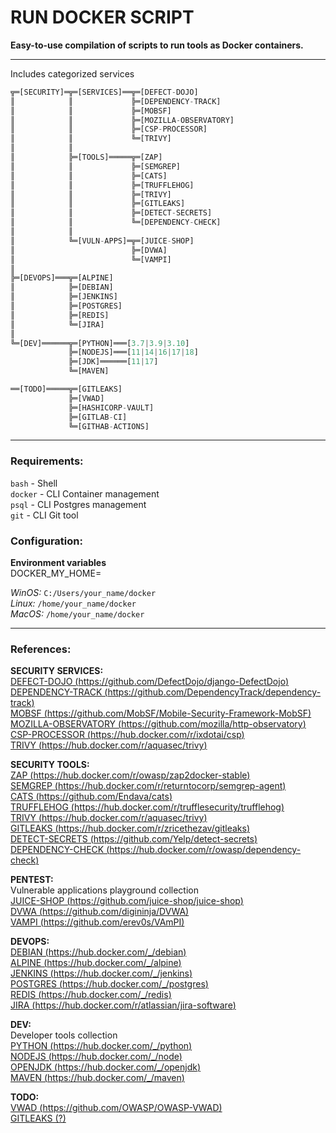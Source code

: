 # RUN DOCKER SCRIPT  
  
**Easy-to-use compilation of scripts to run tools as Docker containers.**  
  
---
Includes categorized services  
  
```dart
╦═[SECURITY]═╦═[SERVICES]══╦═[DEFECT-DOJO]
║            ║             ╠═[DEPENDENCY-TRACK]
║            ║             ╠═[MOBSF]
║            ║             ╠═[MOZILLA-OBSERVATORY]
║            ║             ╠═[CSP-PROCESSOR]
║            ║             ╚═[TRIVY]
║            ║
║            ╠═[TOOLS]═════╦═[ZAP]
║            ║             ╠═[SEMGREP]
║            ║             ╠═[CATS]
║            ║             ╠═[TRUFFLEHOG]
║            ║             ╠═[TRIVY]
║            ║             ╠═[GITLEAKS]
║            ║             ╠═[DETECT-SECRETS]
║            ║             ╚═[DEPENDENCY-CHECK]
║            ║
║            ╚═[VULN-APPS]═╦═[JUICE-SHOP]
║                          ╠═[DVWA]
║                          ╚═[VAMPI]
║
╠═[DEVOPS]═══╦═[ALPINE]
║            ╠═[DEBIAN]
║            ╠═[JENKINS]
║            ╠═[POSTGRES]
║            ╠═[REDIS]
║            ╚═[JIRA]
║
╚═[DEV]══════╦═[PYTHON]═══[3.7|3.9|3.10]
             ╠═[NODEJS]═══[11|14|16|17|18]
             ╠═[JDK]══════[11|17]
             ╚═[MAVEN]

══[TODO]═════╦═[GITLEAKS]
             ╠═[VWAD]
             ╠═[HASHICORP-VAULT]
             ╠═[GITLAB-CI]
             ╚═[GITHAB-ACTIONS]
```
---
### Requirements:  
`bash` - Shell  
`docker` - CLI Container management  
`psql` - CLI Postgres management  
`git` - CLI Git tool  
### Configuration:  
**Environment variables**  
DOCKER_MY_HOME=  
  
*WinOS:* `C:/Users/your_name/docker`  
*Linux:* `/home/your_name/docker`  
*MacOS:* `/home/your_name/docker`  
  
---
### References:  
**SECURITY SERVICES:**  
[DEFECT-DOJO (https://github.com/DefectDojo/django-DefectDojo)](https://github.com/DefectDojo/django-DefectDojo)  
[DEPENDENCY-TRACK (https://github.com/DependencyTrack/dependency-track)](https://github.com/DependencyTrack/dependency-track)  
[MOBSF (https://github.com/MobSF/Mobile-Security-Framework-MobSF)](https://github.com/MobSF/Mobile-Security-Framework-MobSF)  
[MOZILLA-OBSERVATORY (https://github.com/mozilla/http-observatory)](https://github.com/mozilla/http-observatory)  
[CSP-PROCESSOR (https://hub.docker.com/r/ixdotai/csp)](https://hub.docker.com/r/ixdotai/csp)  
[TRIVY (https://hub.docker.com/r/aquasec/trivy)](https://hub.docker.com/r/aquasec/trivy)  
  
**SECURITY TOOLS:**  
[ZAP (https://hub.docker.com/r/owasp/zap2docker-stable)](https://hub.docker.com/r/owasp/zap2docker-stable)  
[SEMGREP (https://hub.docker.com/r/returntocorp/semgrep-agent)](https://hub.docker.com/r/returntocorp/semgrep-agent)  
[CATS (https://github.com/Endava/cats)](https://github.com/Endava/cats)  
[TRUFFLEHOG (https://hub.docker.com/r/trufflesecurity/trufflehog)](https://hub.docker.com/r/trufflesecurity/trufflehog)  
[TRIVY (https://hub.docker.com/r/aquasec/trivy)](https://hub.docker.com/r/aquasec/trivy)  
[GITLEAKS (https://hub.docker.com/r/zricethezav/gitleaks)](https://hub.docker.com/r/zricethezav/gitleaks)  
[DETECT-SECRETS (https://github.com/Yelp/detect-secrets)](https://github.com/Yelp/detect-secrets)  
[DEPENDENCY-CHECK (https://hub.docker.com/r/owasp/dependency-check)](https://hub.docker.com/r/owasp/dependency-check)  
  
**PENTEST:**  
Vulnerable applications playground collection  
[JUICE-SHOP (https://github.com/juice-shop/juice-shop)](https://github.com/juice-shop/juice-shop)  
[DVWA (https://github.com/digininja/DVWA)](https://github.com/digininja/DVWA)  
[VAMPI (https://github.com/erev0s/VAmPI)](https://github.com/erev0s/VAmPI)  
  
**DEVOPS:**  
[DEBIAN (https://hub.docker.com/_/debian)](https://hub.docker.com/_/debian)  
[ALPINE (https://hub.docker.com/_/alpine)](https://hub.docker.com/_/alpine)  
[JENKINS (https://hub.docker.com/_/jenkins)](https://hub.docker.com/_/jenkins)  
[POSTGRES (https://hub.docker.com/_/postgres)](https://hub.docker.com/_/postgres)  
[REDIS (https://hub.docker.com/_/redis)](https://hub.docker.com/_/redis)  
[JIRA (https://hub.docker.com/r/atlassian/jira-software)](https://hub.docker.com/r/atlassian/jira-software)  
  
**DEV:**  
Developer tools collection  
[PYTHON (https://hub.docker.com/_/python)](https://hub.docker.com/_/python)  
[NODEJS (https://hub.docker.com/_/node)](https://hub.docker.com/_/node)  
[OPENJDK (https://hub.docker.com/_/openjdk)](https://hub.docker.com/_/openjdk)  
[MAVEN (https://hub.docker.com/_/maven)](https://hub.docker.com/_/maven)  
  
**TODO:**  
[VWAD (https://github.com/OWASP/OWASP-VWAD)](https://github.com/OWASP/OWASP-VWAD)  
[GITLEAKS (?)](?)
  